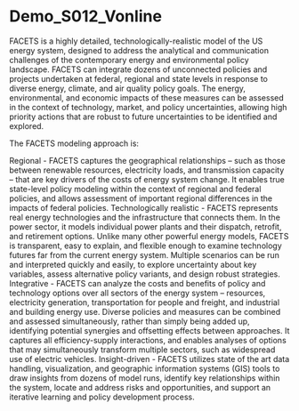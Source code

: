 # Demo_S012_Vonline

FACETS is a highly detailed, technologically-realistic model of the US energy system, designed to address the analytical and communication challenges of the contemporary energy and environmental policy landscape. FACETS can integrate dozens of unconnected policies and projects undertaken at federal, regional and state levels in response to diverse energy, climate, and air quality policy goals. The energy, environmental, and economic impacts of these measures can be assessed in the context of technology, market, and policy uncertainties, allowing high priority actions that are robust to future uncertainties to be identified and explored.

The FACETS modeling approach is:

Regional - FACETS captures the geographical relationships – such as those between renewable resources, electricity loads, and transmission capacity – that are key drivers of the costs of energy system change. It enables true state-level policy modeling within the context of regional and federal policies, and allows assessment of important regional differences in the impacts of federal policies.
Technologically realistic - FACETS represents real energy technologies and the infrastructure that connects them. In the power sector, it models individual power plants and their dispatch, retrofit, and retirement options. Unlike many other powerful energy models, FACETS is transparent, easy to explain, and flexible enough to examine technology futures far from the current energy system. Multiple scenarios can be run and interpreted quickly and easily, to explore uncertainty about key variables, assess alternative policy variants, and design robust strategies.
Integrative - FACETS can analyze the costs and benefits of policy and technology options over all sectors of the energy system – resources, electricity generation, transportation for people and freight, and industrial and building energy use. Diverse policies and measures can be combined and assessed simultaneously, rather than simply being added up, identifying potential synergies and offsetting effects between approaches. It captures all efficiency-supply interactions, and enables analyses of options that may simultaneously transform multiple sectors, such as widespread use of electric vehicles.
Insight-driven - FACETS utilizes state of the art data handling, visualization, and geographic information systems (GIS) tools to draw insights from dozens of model runs, identify key relationships within the system, locate and address risks and opportunities, and support an iterative learning and policy development process.
